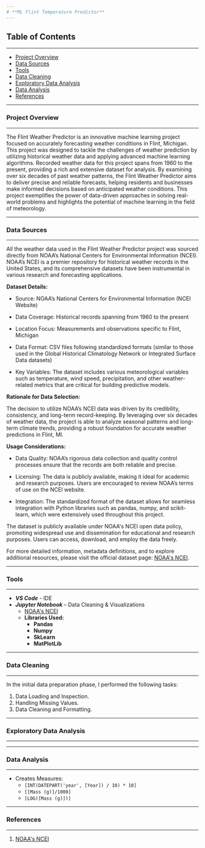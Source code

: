 ```yaml
---
# **ML Flint Temperature Predictor**
---
```

## **Table of Contents**
---

- [Project Overview](#project-overview)
- [Data Sources](#data-sources)
- [Tools](#tools)
- [Data Cleaning](#data-cleaning)
- [Exploratory Data Analysis](#exploratory-data-analysis)
- [Data Analysis](#data-analysis)
- [References](#references)

---
### Project Overview
---

The Flint Weather Predictor is an innovative machine learning project focused on accurately forecasting weather conditions in Flint, Michigan. This project was designed to tackle the challenges of weather prediction by utilizing historical weather data and applying advanced machine learning algorithms. Recorded weather data for this project spans from 1960 to the present, providing a rich and extensive dataset for analysis. By examining over six decades of past weather patterns, the Flint Weather Predictor aims to deliver precise and reliable forecasts, helping residents and businesses make informed decisions based on anticipated weather conditions. This project exemplifies the power of data-driven approaches in solving real-world problems and highlights the potential of machine learning in the field of meteorology.

---
### Data Sources
---

All the weather data used in the Flint Weather Predictor project was sourced directly from NOAA’s National Centers for Environmental Information (NCEI). NOAA’s NCEI is a premier repository for historical weather records in the United States, and its comprehensive datasets have been instrumental in various research and forecasting applications.

**Dataset Details:**
- Source: NOAA’s National Centers for Environmental Information (NCEI Website)

- Data Coverage: Historical records spanning from 1960 to the present

- Location Focus: Measurements and observations specific to Flint, Michigan

- Data Format: CSV files following standardized formats (similar to those used in the Global Historical Climatology Network or Integrated Surface Data datasets)

- Key Variables: The dataset includes various meteorological variables such as temperature, wind speed, precipitation, and other weather-related metrics that are critical for building predictive models.

**Rationale for Data Selection:**

The decision to utilize NOAA’s NCEI data was driven by its credibility, consistency, and long-term record-keeping. By leveraging over six decades of weather data, the project is able to analyze seasonal patterns and long-term climate trends, providing a robust foundation for accurate weather predictions in Flint, MI.

**Usage Considerations:**
- Data Quality: NOAA’s rigorous data collection and quality control processes ensure that the records are both reliable and precise.

- Licensing: The data is publicly available, making it ideal for academic and research purposes. Users are encouraged to review NOAA’s terms of use on the NCEI website.

- Integration: The standardized format of the dataset allows for seamless integration with Python libraries such as pandas, numpy, and scikit-learn, which were extensively used throughout this project.

The dataset is publicly available under NOAA's NCEI open data policy, promoting widespread use and dissemination for educational and research purposes. Users can access, download, and employ the data freely.

For more detailed information, metadata definitions, and to explore additional resources, please visit the official dataset page: [NOAA's NCEI](https://www.ncei.noaa.gov/?form=MG0AV3).

---
### Tools
---

- ***VS Code*** - IDE
- ***Jupyter Notebook*** – Data Cleaning & Visualizations
    - [NOAA's NCEI](https://www.ncei.noaa.gov/?form=MG0AV3)
    - **Libraries Used:**
      - **Pandas**
      - **Numpy**
      - **SkLearn**
      - **MatPlotLib**

---
### Data Cleaning
---

In the initial data preparation phase, I performed the following tasks:
1. Data Loading and Inspection.
2. Handling Missing Values.
3. Data Cleaning and Formatting.

---
### Exploratory Data Analysis
---



---
### Data Analysis
---

- Creates Measures:
   - ```[INT(DATEPART('year', [Year]) / 10) * 10]```
   - ```[[Mass (g)]/1000]```
   - ```[LOG([Mass (g)])]```


---
### References
---

1. [NOAA's NCEI](https://www.ncei.noaa.gov/?form=MG0AV3)
